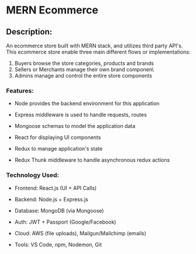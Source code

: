 # MERN Ecommerce
## Description:

An ecommerce store built with MERN stack, and utilizes third party API's. This ecommerce store enable three main different flows or implementations:

1. Buyers browse the store categories, products and brands
2. Sellers or Merchants manage their own brand componen\
3. Admins manage and control the entire store components 

### Features:

  * Node provides the backend environment for this application
    
  * Express middleware is used to handle requests, routes
    
  * Mongoose schemas to model the application data
    
  * React for displaying UI components
    
  * Redux to manage application's state
    
  * Redux Thunk middleware to handle asynchronous redux actions

### Technology Used:
* Frontend: React.js (UI + API Calls)

* Backend: Node.js + Express.js

* Database: MongoDB (via Mongoose)

* Auth: JWT + Passport (Google/Facebook)

* Cloud: AWS (file uploads), Mailgun/Mailchimp (emails)

* Tools: VS Code, npm, Nodemon, Git
